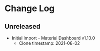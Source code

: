 # Change Log

## Unreleased

- Initial Import - Material Dashboard v1.10.0
    - Clone timestamp: 2021-08-02
